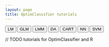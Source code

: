 ```yaml
---
layout: page
title: OptimClassifier tutorials
---
```


<button class="method-button">LM</button>
<button class="method-button GLM-button">GLM</button>
<button class="method-button LMM-button">LMM</button>
<button class="method-button DA-button">DA</button>
<button class="method-button CART-button">CART</button>
<button class="method-button NN-button">NN</button>
<button class="method-button SVM-button">SVM</button>

// TODO tutorials for OptimClassifier and R
